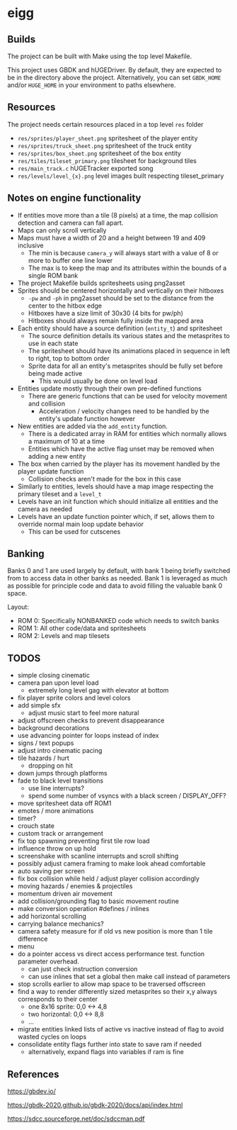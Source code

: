 # eigg

## Builds

The project can be built with Make using the top level Makefile.

This project uses GBDK and hUGEDriver. 
By default, they are expected to be in the directory above the project.
Alternatively, you can set `GBDK_HOME` and/or `HUGE_HOME`  in your environment to paths elsewhere.

## Resources

The project needs certain resources placed in a top level `res` folder

* `res/sprites/player_sheet.png` spritesheet of the player entity
* `res/sprites/truck_sheet.png` spritesheet of the truck entity
* `res/sprites/box_sheet.png` spritesheet of the box entity
* `res/tiles/tileset_primary.png` tilesheet for background tiles
* `res/main_track.c` hUGETracker exported song
* `res/levels/level_{x}.png` level images built respecting tileset_primary

## Notes on engine functionality

* If entities move more than a tile (8 pixels) at a time, the map collision detection
and camera can fall apart.
* Maps can only scroll vertically
* Maps must have a width of 20 and a height between 19 and 409 inclusive
  * The min is because `camera_y` will always start with a value of 8 or more to buffer one line lower
  * The max is to keep the map and its attributes within the bounds of a single ROM bank
* The project Makefile builds spritesheets using png2asset
* Sprites should be centered horizontally and vertically on their hitboxes
  * `-pw` and `-ph` in png2asset should be set to the distance from the center to the hitbox edge
  * Hitboxes have a size limit of 30x30 (4 bits for pw/ph)
  * Hitboxes should always remain fully inside the mapped area
* Each entity should have a source definition (`entity_t`) and spritesheet
  * The source definition details its various states and the metasprites to use in each state
  * The spritesheet should have its animations placed in sequence in left to right, top to bottom order
  * Sprite data for all an entity's metasprites should be fully set before being made active
    * This would usually be done on level load
* Entities update mostly through their own pre-defined functions
  * There are generic functions that can be used for velocity movement and collision
    * Acceleration / velocity changes need to be handled by the entity's update function however
* New entities are added via the `add_entity` function. 
  * There is a dedicated array in RAM for entities which normally allows a maximum of 10 at a time
  * Entities which have the active flag unset may be removed when adding a new entity
* The box when carried by the player has its movement handled by the player update function
  * Collision checks aren't made for the box in this case
* Similarly to entities, levels should have a map image respecting the primary tileset and a `level_t`
* Levels have an init function which should initialize all entities and the camera as needed
* Levels have an update function pointer which, if set, allows them to override normal main loop update behavior
  * This can be used for cutscenes

## Banking

Banks 0 and 1 are used largely by default, with bank 1 being briefly switched from to access data in other banks as 
needed. 
Bank 1 is leveraged as much as possible for principle code and data to avoid filling the valuable bank 0 space.

Layout:
* ROM 0: Specifically NONBANKED code which needs to switch banks
* ROM 1: All other code/data and spritesheets
* ROM 2: Levels and map tilesets

## TODOS

* simple closing cinematic
* camera pan upon level load
    * extremely long level gag with elevator at bottom
* fix player sprite colors and level colors
* add simple sfx
    * adjust music start to feel more natural
* adjust offscreen checks to prevent disappearance
* background decorations
* use advancing pointer for loops instead of index
* signs / text popups
* adjust intro cinematic pacing
* tile hazards / hurt
    * dropping on hit
* down jumps through platforms
* fade to black level transitions 
  * use line interrupts?
  * spend some number of vsyncs with a black screen / DISPLAY_OFF?
* move spritesheet data off ROM1
* emotes / more animations
* timer?
* crouch state
* custom track or arrangement
* fix top spawning preventing first tile row load 
* influence throw on up hold
* screenshake with scanline interrupts and scroll shifting
* possibly adjust camera framing to make look ahead comfortable
* auto saving per screen
* fix box collision while held / adjust player collision accordingly
* moving hazards / enemies & projectiles
* momentum driven air movement
* add collision/grounding flag to basic movement routine
* make conversion operation #defines / inlines
* add horizontal scrolling
* carrying balance mechanics?
* camera safety measure for if old vs new position is more than 1 tile difference
* menu
* do a pointer access vs direct access performance test. function parameter overhead.
  * can just check instruction conversion
  * can use inlines that set a global then make call instead of parameters
* stop scrolls earlier to allow map space to be traversed offscreen
* find a way to render differently sized metasprites so their x,y always corresponds to their center
  * one 8x16 sprite: 0,0 <-> 4,8
  * two horizontal:  0,0 <-> 8,8
  * ...
* migrate entities linked lists of active vs inactive instead of flag to avoid wasted cycles on loops
* consolidate entity flags further into state to save ram if needed
  * alternatively, expand flags into variables if ram is fine

## References

https://gbdev.io/

https://gbdk-2020.github.io/gbdk-2020/docs/api/index.html

https://sdcc.sourceforge.net/doc/sdccman.pdf
